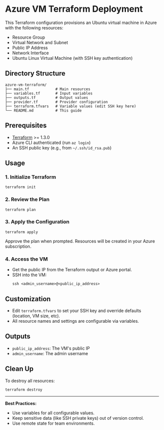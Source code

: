 # Azure VM Terraform Deployment

This Terraform configuration provisions an Ubuntu virtual machine in Azure with the following resources:
- Resource Group
- Virtual Network and Subnet
- Public IP Address
- Network Interface
- Ubuntu Linux Virtual Machine (with SSH key authentication)

## Directory Structure

```
azure-vm-terraform/
├── main.tf            # Main resources
├── variables.tf       # Input variables
├── outputs.tf         # Output values
├── provider.tf        # Provider configuration
├── terraform.tfvars   # Variable values (edit SSH key here)
└── README.md          # This guide
```

## Prerequisites
- [Terraform](https://www.terraform.io/downloads.html) >= 1.3.0
- Azure CLI authenticated (run `az login`)
- An SSH public key (e.g., from `~/.ssh/id_rsa.pub`)

## Usage

### 1. Initialize Terraform
```
terraform init
```

### 2. Review the Plan
```
terraform plan
```

### 3. Apply the Configuration
```
terraform apply
```
Approve the plan when prompted. Resources will be created in your Azure subscription.

### 4. Access the VM
- Get the public IP from the Terraform output or Azure portal.
- SSH into the VM:
  ```
  ssh <admin_username>@<public_ip_address>
  ```

## Customization
- Edit `terraform.tfvars` to set your SSH key and override defaults (location, VM size, etc).
- All resource names and settings are configurable via variables.

## Outputs
- `public_ip_address`: The VM's public IP
- `admin_username`: The admin username

## Clean Up
To destroy all resources:
```
terraform destroy
```

---

**Best Practices:**
- Use variables for all configurable values.
- Keep sensitive data (like SSH private keys) out of version control.
- Use remote state for team environments.
